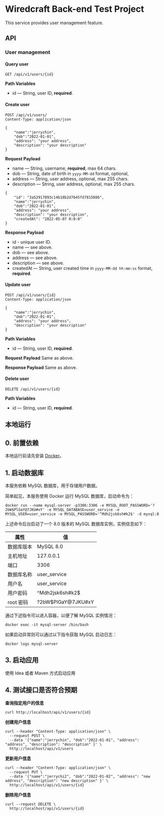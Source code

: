 # Wiredcraft Back-end Test Project

This service provides user management feature.

## API

### User management

#### Query user

```
GET /api/v1/users/{id}
```
**Path Variables**
- id — String, user ID, **required**.

#### Create user

```
POST /api/v1/users/
Content-Type: application/json

{
    "name":"jerrychin",
    "dob":"2022-01-01",
    "address": "your address",
    "description": "your description"
}
```

**Request Payload**
- name — String, username, **required**, max 64 chars.
- dob — String, date of birth in `yyyy-MM-dd` format, optional,
- address — String, user address, optional, max 255 chars.
- description — String, user address, optional, max 255 chars.

```
{
    "id": "3a52917893c14b18b2d7645fd7815886",
    "name":"jerrychin",
    "dob":"2022-01-01",
    "address": "your address",
    "description": "your description",
    "createdAt": "2022-05-07 0:0:0"
}
```

**Response Payload**
- id - unique user ID.
- name — see above.
- dob — see above.
- address — see above.
- description — see above.
- createdAt — String, user created time in `yyyy-MM-dd hh:mm:ss` format, **required**.

#### Update user

```
POST /api/v1/users/{id}
Content-Type: application/json

{
    "name":"jerrychin",
    "dob":"2022-01-01",
    "address": "your address",
    "description": "your description"
}
```
**Path Variables**
- id — String, user ID, **required**.

**Request Payload**
Same as above.

**Response Payload**
Same as above.

#### Delete user

```
DELETE /api/v1/users/{id}
```
**Path Variables**
- id — String, user ID, **required**.

## 本地运行

## 0. 前置依赖

本地运行前请先安装 [Docker](https://www.docker.com/products/docker-desktop/)。

## 1. 启动数据库

本服务依赖 MySQL 数据库，用于存储用户数据。

简单起见，本服务使用 Docker 运行 MySQL 数据库，启动命令为：

```shell
docker run --name mysql-server -p3306:3306 -e MYSQL_ROOT_PASSWORD='?2bW$PlGaY@7JKU#xY' -e MYSQL_DATABASE=user_service -e MYSQL_USER=user_service -e MYSQL_PASSWORD='^Mdh2jsk6sh#k2$' -d mysql:8
```

上述命令后台启动了一个 8.0 版本的 MySQL 数据库实例，实例信息如下：

| 属性    | 值         |
|-------|-----------|
| 数据库版本 | MySQL 8.0 |
| 主机地址  | 127.0.0.1 |
| 端口    | 3306      |
| 数据库名称   | user_service       |
| 用户名     | user_service       |
| 用户密码    | ^Mdh2jsk6sh#k2$    |
| root 密码 | ?2bW$PlGaY@7JKU#xY |

通过下述指令可以进入容器，以便了解 MySQL 实例情况：

```shell
docker exec -it mysql-server /bin/bash
```

如果启动异常则可以通过以下指令获取 MySQL 启动日志：

```shell
docker logs mysql-server
```

## 3. 启动应用

使用 Idea 或者 Maven 方式启动应用

## 4. 测试接口是否符合预期

**查询指定用户的信息**
```shell
curl http://localhost/api/v1/users/{id}
```

**创建用户信息**
```shell
curl --header "Content-Type: application/json" \
  --request POST \
  --data '{"name":"jerrychin", "dob":"2022-01-01", "address": "address", "description": "description" }' \
  http://localhost/api/v1/users
```

**更新用户信息**
```shell
curl --header "Content-Type: application/json" \
  --request PUT \
  --data '{"name":"jerrychi2", "dob":"2022-01-02", "address": "new address", "description": "new description" }' \
  http://localhost/api/v1/users/{id}
```

**删除用户信息**
```shell
curl --request DELETE \
  http://localhost/api/v1/users/{id}
```